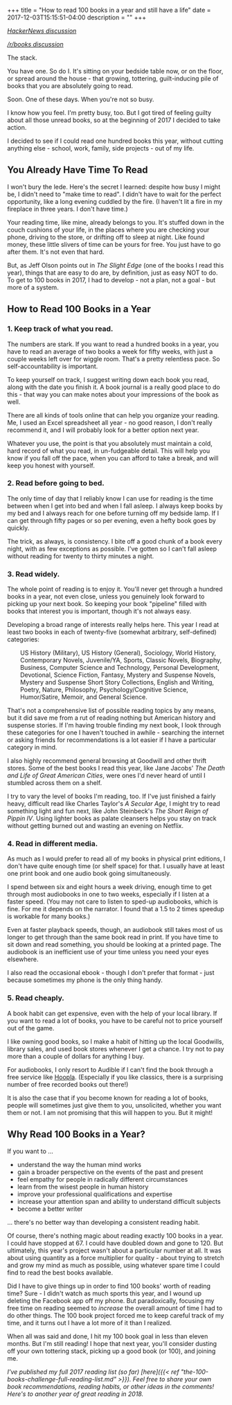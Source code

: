 +++
title = "How to read 100 books in a year and still have a life"
date = 2017-12-03T15:15:51-04:00
description = ""
+++

<em><a href="https://news.ycombinator.com/item?id=15845157">HackerNews discussion</a></em>

<a href="https://www.reddit.com/r/books/comments/7hikyk/how_to_read_100_books_in_a_year_and_still_have_a/"><em>/r/books discussion</em></a>

The stack.

You have one. So do I. It's sitting on your bedside table now, or on the floor, or spread around the house - that growing, tottering, guilt-inducing pile of books that you are absolutely going to read.

Soon. One of these days. When you're not so busy.

I know how you feel. I'm pretty busy, too. But I got tired of feeling guilty about all those unread books, so at the beginning of 2017 I decided to take action.

I decided to see if I could read one hundred books this year, without cutting anything else - school, work, family, side projects - out of my life.

<!--more-->
<h2>You Already Have Time To Read</h2>
I won't bury the lede. Here's the secret I learned: despite how busy I might be, I didn't need to "make time to read". I didn't have to wait for the perfect opportunity, like a long evening cuddled by the fire. (I haven't lit a fire in my fireplace in three years. I don't have time.)

Your reading time, like mine, already belongs to you. It's stuffed down in the couch cushions of your life, in the places where you are checking your phone, driving to the store, or drifting off to sleep at night. Like found money, these little slivers of time can be yours for free. You just have to go after them. It's not even that hard.

But, as Jeff Olson points out in <em>The Slight Edge</em> (one of the books I read this year), things that are easy to do are, by definition, just as easy NOT to do. To get to 100 books in 2017, I had to develop - not a plan, not a goal - but more of a system.
<h2>How to Read 100 Books in a Year</h2>
<h3>1. Keep track of what you read.</h3>
The numbers are stark. If you want to read a hundred books in a year, you have to read an average of two books a week for fifty weeks, with just a couple weeks left over for wiggle room. That's a pretty relentless pace. So self-accountability is important.

To keep yourself on track, I suggest writing down each book you read, along with the date you finish it. A book journal is a really good place to do this - that way you can make notes about your impressions of the book as well.

There are all kinds of tools online that can help you organize your reading. Me, I used an Excel spreadsheet all year - no good reason, I don't really recommend it, and I will probably look for a better option next year.

Whatever you use, the point is that you absolutely must maintain a cold, hard record of what you read, in un-fudgeable detail. This will help you know if you fall off the pace, when you can afford to take a break, and will keep you honest with yourself.
<h3>2. Read before going to bed.</h3>
The only time of day that I reliably know I can use for reading is the time between when I get into bed and when I fall asleep. I always keep books by my bed and I always reach for one before turning off my bedside lamp. If I can get through fifty pages or so per evening, even a hefty book goes by quickly.

The trick, as always, is consistency. I bite off a good chunk of a book every night, with as few exceptions as possible. I've gotten so I can't fall asleep without reading for twenty to thirty minutes a night.
<h3>3. Read widely.</h3>
The whole point of reading is to enjoy it. You'll never get through a hundred books in a year, not even close, unless you genuinely look forward to picking up your next book. So keeping your book "pipeline" filled with books that interest you is important, though it's not always easy.

Developing a broad range of interests really helps here. This year I read at least two books in each of twenty-five (somewhat arbitrary, self-defined) categories:
<p style="padding-left: 30px;">US History (Military), US History (General), Sociology, World History, Contemporary Novels, Juvenile/YA, Sports, Classic Novels, Biography, Business, Computer Science and Technology, Personal Development, Devotional, Science Fiction, Fantasy, Mystery and Suspense Novels, Mystery and Suspense Short Story Collections, English and Writing, Poetry, Nature, Philosophy, Psychology/Cognitive Science, Humor/Satire, Memoir, and General Science.</p>
That's not a comprehensive list of possible reading topics by any means, but it did save me from a rut of reading nothing but American history and suspense stories. If I'm having trouble finding my next book, I look through these categories for one I haven't touched in awhile - searching the internet or asking friends for recommendations is a lot easier if I have a particular category in mind.

I also highly recommend general browsing at Goodwill and other thrift stores. Some of the best books I read this year, like Jane Jacobs' <em>The Death and Life of Great American Cities</em>, were ones I'd never heard of until I stumbled across them on a shelf.

I try to vary the level of books I'm reading, too. If I've just finished a fairly heavy, difficult read like Charles Taylor's <em>A Secular Age, </em>I might try to read something light and fun next, like John Steinbeck's <em>The Short Reign of Pippin IV</em>. Using lighter books as palate cleansers helps you stay on track without getting burned out and wasting an evening on Netflix.
<h3>4. Read in different media.</h3>
As much as I would prefer to read all of my books in physical print editions, I don't have quite enough time (or shelf space) for that. I usually have at least one print book and one audio book going simultaneously.

I spend between six and eight hours a week driving, enough time to get through most audiobooks in one to two weeks, especially if I listen at a faster speed. (You may not care to listen to sped-up audiobooks, which is fine. For me it depends on the narrator. I found that a 1.5 to 2 times speedup is workable for many books.)

Even at faster playback speeds, though, an audiobook still takes most of us longer to get through than the same book read in print. If you have time to sit down and read something, you should be looking at a printed page. The audiobook is an inefficient use of your time unless you need your eyes elsewhere.

I also read the occasional ebook - though I don't prefer that format - just because sometimes my phone is the only thing handy.
<h3>5. Read cheaply.</h3>
A book habit can get expensive, even with the help of your local library. If you want to read a lot of books, you have to be careful not to price yourself out of the game.

I like owning good books, so I make a habit of hitting up the local Goodwills, library sales, and used book stores whenever I get a chance. I try not to pay more than a couple of dollars for anything I buy.

For audiobooks, I only resort to Audible if I can't find the book through a free service like <a href="https://www.hoopladigital.com">Hoopla</a>. (Especially if you like classics, there is a surprising number of free recorded books out there!)

It is also the case that if you become known for reading a lot of books, people will sometimes just give them to you, unsolicited, whether you want them or not. I am not promising that this will happen to you. But it might!
<h2>Why Read 100 Books in a Year?</h2>
If you want to ...
<ul>
	<li>understand the way the human mind works</li>
	<li>gain a broader perspective on the events of the past and present</li>
	<li>feel empathy for people in radically different circumstances</li>
	<li>learn from the wisest people in human history</li>
	<li>improve your professional qualifications and expertise</li>
	<li>increase your attention span and ability to understand difficult subjects</li>
	<li>become a better writer</li>
</ul>
... there's no better way than developing a consistent reading habit.

Of course, there's nothing magic about reading exactly 100 books in a year. I could have stopped at 67. I could have doubled down and gone to 120. But ultimately, this year's project wasn't about a particular number at all. It was about using quantity as a force multiplier for quality - about trying to stretch and grow my mind as much as possible, using whatever spare time I could find to read the best books available.

Did I have to give things up in order to find 100 books' worth of reading time? Sure - I didn't watch as much sports this year, and I wound up deleting the Facebook app off my phone. But paradoxically, focusing my free time on reading seemed to <em>increase </em>the overall amount of time I had to do other things. The 100 book project forced me to keep careful track of my time, and it turns out I have a lot more of it than I realized.

When all was said and done, I hit my 100 book goal in less than eleven months. But I'm still reading! I hope that next year, you'll consider dusting off your own tottering stack, picking up a good book (or 100), and joining me.

<em>I've published my full 2017 reading list (so far) [here]({{< ref "the-100-books-challenge-full-reading-list.md" >}}). Feel free to share your own book recommendations, reading habits, or other ideas in the comments! Here's to another year of great reading in 2018.</em>
